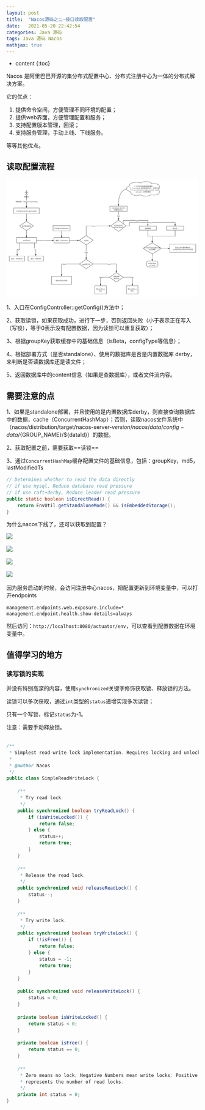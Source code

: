 ```yaml
---
layout: post
title:  "Nacos源码之二—接口读取配置"
date:   2021-05-20 22:42:54
categories: Java 源码
tags: Java 源码 Nacos
mathjax: true
---
```


* content
{:toc}

Nacos 是阿里巴巴开源的集分布式配置中心、分布式注册中心为一体的分布式解决方案。

它的优点：

1. 提供命令空间，方便管理不同环境的配置；
2. 提供web界面，方便管理配置和服务；
3. 支持配置版本管理，回滚；
4. 支持服务管理，手动上线、下线服务。

等等其他优点。





## 读取配置流程

![读取配置信息流程图](/images/nacos4.png)

1、入口在ConfigController::getConfig()方法中；

2、获取读锁，如果获取成功，进行下一步，否则返回失败（小于表示正在写入（写锁），等于0表示没有配置数据，因为读锁可以重复获取）；

3、根据groupKey获取缓存中的基础信息（isBeta，configType等信息）；

4、根据部署方式（是否standalone）、使用的数据库是否是内置数据库 derby，来判断是否读数据库还是读文件；

5、返回数据库中的content信息（如果是查数据库），或者文件流内容。


## 需要注意的点

1、如果是standalone部署，并且使用的是内置数据库derby，则直接查询数据库中的数据，cache（ConcurrentHashMap）；否则，读取nacos文件系统中（nacos/distribution/target/nacos-server-${version}/nacos/data/config-data/${GROUP_NAME}/${dataId}）的数据。

2、获取配置之前，需要获取==读锁==

3、通过`ConcurrentHashMap`缓存配置文件的基础信息，包括：groupKey，md5，lastModifiedTs


```java
// Determines whether to read the data directly
// if use mysql, Reduce database read pressure
// if use raft+derby, Reduce leader read pressure
public static boolean isDirectRead() {
    return EnvUtil.getStandaloneMode() && isEmbeddedStorage();
}
```    

为什么nacos下线了，还可以获取到配置？

![](https://files.mdnice.com/user/13344/62983384-992a-4c2c-b6fd-ae3928aaac31.png)

![](https://files.mdnice.com/user/13344/1754726c-c75a-487e-bf3b-1bba67afbc75.png)

![](https://files.mdnice.com/user/13344/3b1f57e2-dba9-4fe9-96d8-9a868cbeecd9.png)

![](https://files.mdnice.com/user/13344/1bde3f6f-676d-43e1-8641-f56c0a6293b2.png)

因为服务启动的时候，会访问注册中心nacos，把配置更新到环境变量中，可以打开endpoints

```
management.endpoints.web.exposure.include=*
management.endpoint.health.show-details=always
```

然后访问：`http://localhost:8080/actuator/env`，可以查看到配置数据在环境变量中。

## 值得学习的地方

### 读写锁的实现

并没有特别高深的内容，使用`synchronized`关键字修饰获取锁、释放锁的方法。

读锁可以多次获取，通过`int`类型的`status`递增实现多次读锁；

只有一个写锁，标记`status`为-1。

注意：需要手动释放锁。

```java

/**
 * Simplest read-write lock implementation. Requires locking and unlocking must be called in pairs.
 *
 * @author Nacos
 */
public class SimpleReadWriteLock {
    
    /**
     * Try read lock.
     */
    public synchronized boolean tryReadLock() {
        if (isWriteLocked()) {
            return false;
        } else {
            status++;
            return true;
        }
    }
    
    /**
     * Release the read lock.
     */
    public synchronized void releaseReadLock() {
        status--;
    }
    
    /**
     * Try write lock.
     */
    public synchronized boolean tryWriteLock() {
        if (!isFree()) {
            return false;
        } else {
            status = -1;
            return true;
        }
    }
    
    public synchronized void releaseWriteLock() {
        status = 0;
    }
    
    private boolean isWriteLocked() {
        return status < 0;
    }
    
    private boolean isFree() {
        return status == 0;
    }
    
    /**
     * Zero means no lock; Negative Numbers mean write locks; Positive Numbers mean read locks, and the numeric value
     * represents the number of read locks.
     */
    private int status = 0;
}

```